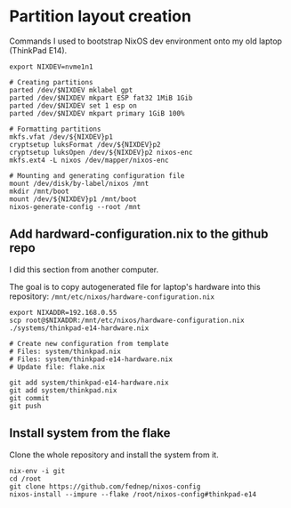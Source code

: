 # Partition layout creation

Commands I used to bootstrap NixOS dev environment onto my old laptop
(ThinkPad E14).

```
export NIXDEV=nvme1n1

# Creating partitions
parted /dev/$NIXDEV mklabel gpt
parted /dev/$NIXDEV mkpart ESP fat32 1MiB 1Gib
parted /dev/$NIXDEV set 1 esp on
parted /dev/$NIXDEV mkpart primary 1GiB 100%

# Formatting partitions
mkfs.vfat /dev/${NIXDEV}p1
cryptsetup luksFormat /dev/${NIXDEV}p2
cryptsetup luksOpen /dev/${NIXDEV}p2 nixos-enc
mkfs.ext4 -L nixos /dev/mapper/nixos-enc

# Mounting and generating configuration file
mount /dev/disk/by-label/nixos /mnt
mkdir /mnt/boot
mount /dev/${NIXDEV}p1 /mnt/boot
nixos-generate-config --root /mnt

```

## Add hardward-configuration.nix to the github repo

I did this section from another computer.

The goal is to copy autogenerated file for laptop's
hardware into this repository:
`/mnt/etc/nixos/hardware-configuration.nix`

```
export NIXADDR=192.168.0.55
scp root@$NIXADDR:/mnt/etc/nixos/hardware-configuration.nix ./systems/thinkpad-e14-hardware.nix

# Create new configuration from template
# Files: system/thinkpad.nix
# Files: system/thinkpad-e14-hardware.nix
# Update file: flake.nix

git add system/thinkpad-e14-hardware.nix
git add system/thinkpad.nix
git commit
git push
```

## Install system from the flake

Clone the whole repository and install the system from it.

```
nix-env -i git
cd /root
git clone https://github.com/fednep/nixos-config
nixos-install --impure --flake /root/nixos-config#thinkpad-e14
```
